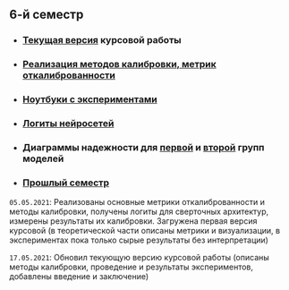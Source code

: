 ## 6-й семестр

* ### [Текущая версия](cw_paper/main.pdf) курсовой работы
* ### [Реализация методов калибровки, метрик откалиброванности](calib/)
* ### [Ноутбуки с экспериментами](notebooks/)
* ### [Логиты нейросетей](https://www.kaggle.com/dataset/8f363210bf51f637bff77e14abcfe2fd3613446dadee979b35a6d1084d861dd9)
* ### Диаграммы надежности для [первой](cw_paper/ReliabilityDiagrams_group_1.pdf) и [второй](cw_paper/ReliabilityDiagrams_group_2.pdf) групп моделей
* ### [Прошлый семестр](other/)

`05.05.2021`: Реализованы основные метрики откалиброванности и методы калибровки, получены логиты для сверточных архитектур, измерены результаты их калибровки. Загружена первая версия курсовой (в теоретической части описаны метрики и визуализации, в экспериментах пока только сырые результаты без интерпретации)

`17.05.2021`: Обновил текующую версию курсовой работы (описаны методы калибровки, проведение и результаты экспериментов, добавлены введение и заключение)